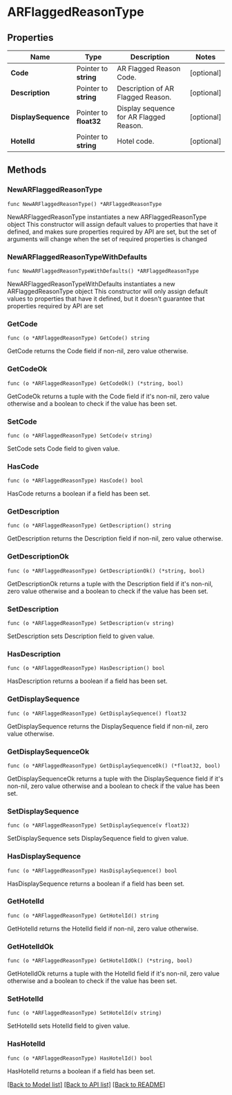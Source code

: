 # ARFlaggedReasonType

## Properties

Name | Type | Description | Notes
------------ | ------------- | ------------- | -------------
**Code** | Pointer to **string** | AR Flagged Reason Code. | [optional] 
**Description** | Pointer to **string** | Description of AR Flagged Reason. | [optional] 
**DisplaySequence** | Pointer to **float32** | Display sequence for AR Flagged Reason. | [optional] 
**HotelId** | Pointer to **string** | Hotel code. | [optional] 

## Methods

### NewARFlaggedReasonType

`func NewARFlaggedReasonType() *ARFlaggedReasonType`

NewARFlaggedReasonType instantiates a new ARFlaggedReasonType object
This constructor will assign default values to properties that have it defined,
and makes sure properties required by API are set, but the set of arguments
will change when the set of required properties is changed

### NewARFlaggedReasonTypeWithDefaults

`func NewARFlaggedReasonTypeWithDefaults() *ARFlaggedReasonType`

NewARFlaggedReasonTypeWithDefaults instantiates a new ARFlaggedReasonType object
This constructor will only assign default values to properties that have it defined,
but it doesn't guarantee that properties required by API are set

### GetCode

`func (o *ARFlaggedReasonType) GetCode() string`

GetCode returns the Code field if non-nil, zero value otherwise.

### GetCodeOk

`func (o *ARFlaggedReasonType) GetCodeOk() (*string, bool)`

GetCodeOk returns a tuple with the Code field if it's non-nil, zero value otherwise
and a boolean to check if the value has been set.

### SetCode

`func (o *ARFlaggedReasonType) SetCode(v string)`

SetCode sets Code field to given value.

### HasCode

`func (o *ARFlaggedReasonType) HasCode() bool`

HasCode returns a boolean if a field has been set.

### GetDescription

`func (o *ARFlaggedReasonType) GetDescription() string`

GetDescription returns the Description field if non-nil, zero value otherwise.

### GetDescriptionOk

`func (o *ARFlaggedReasonType) GetDescriptionOk() (*string, bool)`

GetDescriptionOk returns a tuple with the Description field if it's non-nil, zero value otherwise
and a boolean to check if the value has been set.

### SetDescription

`func (o *ARFlaggedReasonType) SetDescription(v string)`

SetDescription sets Description field to given value.

### HasDescription

`func (o *ARFlaggedReasonType) HasDescription() bool`

HasDescription returns a boolean if a field has been set.

### GetDisplaySequence

`func (o *ARFlaggedReasonType) GetDisplaySequence() float32`

GetDisplaySequence returns the DisplaySequence field if non-nil, zero value otherwise.

### GetDisplaySequenceOk

`func (o *ARFlaggedReasonType) GetDisplaySequenceOk() (*float32, bool)`

GetDisplaySequenceOk returns a tuple with the DisplaySequence field if it's non-nil, zero value otherwise
and a boolean to check if the value has been set.

### SetDisplaySequence

`func (o *ARFlaggedReasonType) SetDisplaySequence(v float32)`

SetDisplaySequence sets DisplaySequence field to given value.

### HasDisplaySequence

`func (o *ARFlaggedReasonType) HasDisplaySequence() bool`

HasDisplaySequence returns a boolean if a field has been set.

### GetHotelId

`func (o *ARFlaggedReasonType) GetHotelId() string`

GetHotelId returns the HotelId field if non-nil, zero value otherwise.

### GetHotelIdOk

`func (o *ARFlaggedReasonType) GetHotelIdOk() (*string, bool)`

GetHotelIdOk returns a tuple with the HotelId field if it's non-nil, zero value otherwise
and a boolean to check if the value has been set.

### SetHotelId

`func (o *ARFlaggedReasonType) SetHotelId(v string)`

SetHotelId sets HotelId field to given value.

### HasHotelId

`func (o *ARFlaggedReasonType) HasHotelId() bool`

HasHotelId returns a boolean if a field has been set.


[[Back to Model list]](../README.md#documentation-for-models) [[Back to API list]](../README.md#documentation-for-api-endpoints) [[Back to README]](../README.md)


